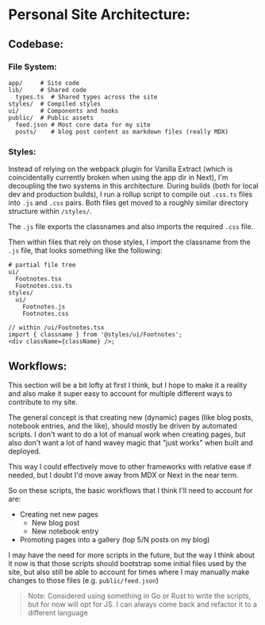 # Personal Site Architecture:

## Codebase:

### File System:

```
app/     # Site code
lib/     # Shared code
  types.ts  # Shared types across the site
styles/  # Compiled styles
ui/      # Components and hooks
public/  # Public assets
  feed.json # Most core data for my site
  posts/    # blog post content as markdown files (really MDX)
```

### Styles:

Instead of relying on the webpack plugin for Vanilla Extract (which is
coincidentally currently broken when using the app dir in Next), I'm decoupling
the two systems in this architecture. During builds (both for local dev and
production builds), I run a rollup script to compile out `.css.ts` files into
`.js` and `.css` pairs. Both files get moved to a roughly similar directory
structure within `/styles/`.

The `.js` file exports the classnames and also imports the required `.css` file.

Then within files that rely on those styles, I import the classname from the
`.js` file, that looks something like the following:

```
# partial file tree
ui/
  Footnotes.tsx
  Footnotes.css.ts
styles/
  ui/
    Footnotes.js
    Footnotes.css
```

```tsx
// within /ui/Footnotes.tsx
import { classname } from '@styles/ui/Footnotes';
<div className={className} />;
```

## Workflows:

This section will be a bit lofty at first I think, but I hope to make it a
reality and also make it super easy to account for multiple different ways to
contribute to my site.

The general concept is that creating new (dynamic) pages (like blog posts,
notebook entries, and the like), should mostly be driven by automated scripts. I
don't want to do a lot of manual work when creating pages, but also don't want a
lot of hand wavey magic that "just works" when built and deployed.

This way I could effectively move to other frameworks with relative ease if
needed, but I doubt I'd move away from MDX or Next in the near term.

So on these scripts, the basic workflows that I think I'll need to account for
are:

- Creating net new pages
  - New blog post
  - New notebook entry
- Promoting pages into a gallery (top 5/N posts on my blog)

I may have the need for more scripts in the future, but the way I think about it
now is that those scripts should bootstrap some initial files used by the site,
but also still be able to account for times where I may manually make changes to
those files (e.g. `public/feed.json`)

> Note: Considered using something in Go or Rust to write the scripts, but for
> now will opt for JS. I can always come back and refactor it to a different
> language
